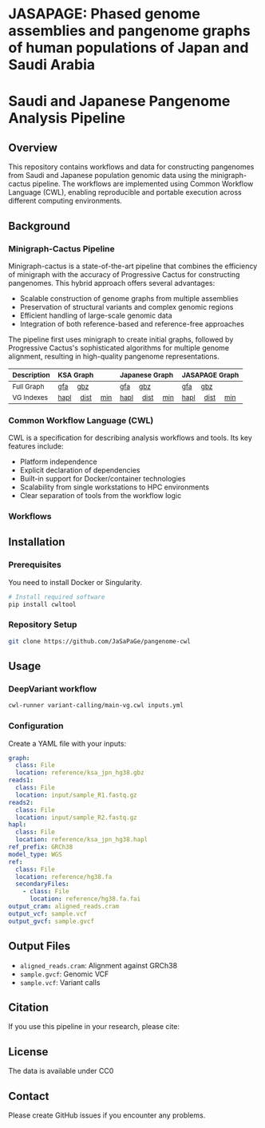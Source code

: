 # JASAPAGE: Phased genome assemblies and pangenome graphs of human populations of Japan and Saudi Arabia

# Saudi and Japanese Pangenome Analysis Pipeline

## Overview
This repository contains workflows and data for constructing pangenomes from Saudi and Japanese population genomic data using the minigraph-cactus pipeline. The workflows are implemented using Common Workflow Language (CWL), enabling reproducible and portable execution across different computing environments.

## Background

### Minigraph-Cactus Pipeline
Minigraph-cactus is a state-of-the-art pipeline that combines the efficiency of minigraph with the accuracy of Progressive Cactus for constructing pangenomes. This hybrid approach offers several advantages:

- Scalable construction of genome graphs from multiple assemblies
- Preservation of structural variants and complex genomic regions
- Efficient handling of large-scale genomic data
- Integration of both reference-based and reference-free approaches

The pipeline first uses minigraph to create initial graphs, followed by Progressive Cactus's sophisticated algorithms for multiple genome alignment, resulting in high-quality pangenome representations.

| <sub>**Description**</sub> | <sub>**KSA Graph**</sub> | <sub>**Japanese Graph**</sub> | <sub>**JASAPAGE Graph**</sub> |
| :-------- | :------ | :------ | :------ |
| <sub> Full Graph </sub> | <sub>[gfa](https://bio2vec.cbrc.kaust.edu.sa/data/pangenome/ksa_hg38.gfa.gz) &nbsp; &nbsp; [gbz](https://bio2vec.cbrc.kaust.edu.sa/data/pangenome/ksa_hg38.gbz)</sub> | <sub>[gfa](https://bio2vec.cbrc.kaust.edu.sa/data/pangenome/jpn_hg38.gfa.gz) &nbsp; &nbsp; [gbz](https://bio2vec.cbrc.kaust.edu.sa/data/pangenome/jpn_hg38.gbz)</sub> | <sub>[gfa](https://bio2vec.cbrc.kaust.edu.sa/data/pangenome/ksa_jpn_hg38.gfa.gz) &nbsp; &nbsp; [gbz](https://bio2vec.cbrc.kaust.edu.sa/data/pangenome/ksa_jpn_hg38.gbz)</sub> |
| <sub> VG Indexes </sub> | <sub>[hapl](https://bio2vec.cbrc.kaust.edu.sa/data/pangenome/ksa_hg38.hapl) &nbsp; &nbsp; [dist](https://bio2vec.cbrc.kaust.edu.sa/data/pangenome/ksa_hg38.dist) &nbsp; &nbsp; [min](https://bio2vec.cbrc.kaust.edu.sa/data/pangenome/ksa_hg38.min) </sub> | <sub>[hapl](https://bio2vec.cbrc.kaust.edu.sa/data/pangenome/jpn_hg38.hapl) &nbsp; &nbsp; [dist](https://bio2vec.cbrc.kaust.edu.sa/data/pangenome/jpn_hg38.dist) &nbsp; &nbsp; [min](https://bio2vec.cbrc.kaust.edu.sa/data/pangenome/jpn_hg38.min) </sub> |<sub>[hapl](https://bio2vec.cbrc.kaust.edu.sa/data/pangenome/ksa_jpn_hg38.hapl) &nbsp; &nbsp; [dist](https://bio2vec.cbrc.kaust.edu.sa/data/pangenome/ksa_jpn_hg38.dist) &nbsp; &nbsp; [min](https://bio2vec.cbrc.kaust.edu.sa/data/pangenome/ksa_jpn_hg38.min) </sub> |


### Common Workflow Language (CWL)
CWL is a specification for describing analysis workflows and tools. Its key features include:

- Platform independence
- Explicit declaration of dependencies
- Built-in support for Docker/container technologies
- Scalability from single workstations to HPC environments
- Clear separation of tools from the workflow logic


### Workflows

## Installation

### Prerequisites
You need to install Docker or Singularity.
```bash
# Install required software
pip install cwltool
```

### Repository Setup
```bash
git clone https://github.com/JaSaPaGe/pangenome-cwl
```

## Usage

### DeepVariant workflow

```bash
cwl-runner variant-calling/main-vg.cwl inputs.yml
```

### Configuration
Create a YAML file with your inputs:
```yaml
graph:
  class: File
  location: reference/ksa_jpn_hg38.gbz
reads1:
  class: File
  location: input/sample_R1.fastq.gz
reads2:
  class: File
  location: input/sample_R2.fastq.gz
hapl:
  class: File
  location: reference/ksa_jpn_hg38.hapl
ref_prefix: GRCh38
model_type: WGS
ref:
  class: File
  location: reference/hg38.fa
  secondaryFiles:
    - class: File
      location: reference/hg38.fa.fai
output_cram: aligned_reads.cram
output_vcf: sample.vcf
output_gvcf: sample.gvcf
```

## Output Files
- `aligned_reads.cram`: Alignment against GRCh38
- `sample.gvcf`: Genomic VCF
- `sample.vcf`: Variant calls


## Citation
If you use this pipeline in your research, please cite:

## License
The data is available under CC0

## Contact
Please create GitHub issues if you encounter any problems. 

